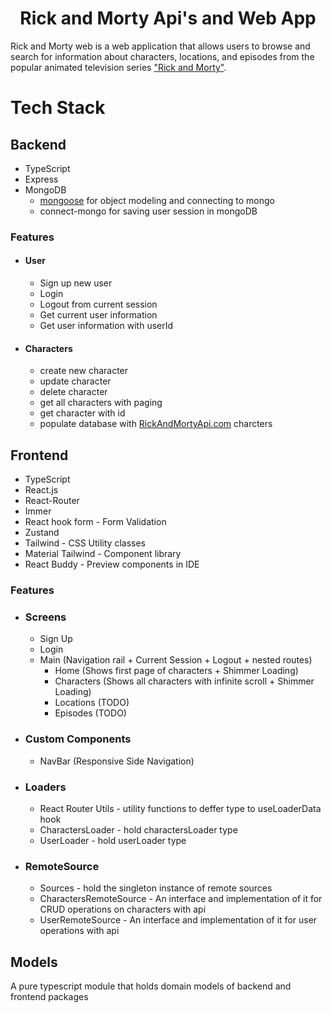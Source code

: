 <h1 align="center">Rick and Morty Api's and Web App</h1>

<p>
Rick and Morty web is a web application that allows users to browse and search for information about characters, locations, and episodes from the popular animated television series <a href="https://www.imdb.com/title/tt2861424/">"Rick and Morty"</a>.
</p>

# Tech Stack

## Backend

- TypeScript
- Express
- MongoDB
    - <a href="https://github.com/Automattic/mongoose">mongoose</a> for object modeling and connecting to mongo
    - <a>connect-mongo</a> for saving user session in mongoDB

### Features

- #### User
    - Sign up new user
    - Login
    - Logout from current session
    - Get current user information
    - Get user information with userId
- #### Characters
    - create new character
    - update character
    - delete character
    - get all characters with paging
    - get character with id
    - populate database with <a href="https://rickandmortyapi.com/">RickAndMortyApi.com</a> charcters

## Frontend

- TypeScript
- React.js
- React-Router
- Immer
- React hook form - Form Validation
- Zustand
- Tailwind - CSS Utility classes
- Material Tailwind - Component library
- React Buddy - Preview components in IDE

### Features

- ### Screens
  - Sign Up
  - Login
  - Main (Navigation rail + Current Session + Logout + nested routes)
    - Home (Shows first page of characters + Shimmer Loading)
    - Characters (Shows all characters with infinite scroll + Shimmer Loading)
    - Locations (TODO)
    - Episodes (TODO)
- ### Custom Components
  - NavBar (Responsive Side Navigation)

- ### Loaders
  - React Router Utils - utility functions to deffer type to useLoaderData hook
  - CharactersLoader - hold charactersLoader type
  - UserLoader - hold userLoader type

- ### RemoteSource
  - Sources - hold the singleton instance of remote sources
  - CharactersRemoteSource - An interface and implementation of it for CRUD operations on characters with api
  - UserRemoteSource - An interface and implementation of it for user operations with api

## Models

<p>A pure typescript module that holds domain models of backend and frontend packages</p>